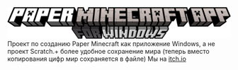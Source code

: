 <img src="logo.png">
Проект по созданию Paper Minecraft как приложение Windows, а не проект Scratch.+ более удобное сохранение мира (теперь вместо копирования цифр мир сохраняется в файле)
Мы на 
<a href="https://maximax9055.itch.io/Paper-Minecraft-App-for-Windows">itch.io</a>
